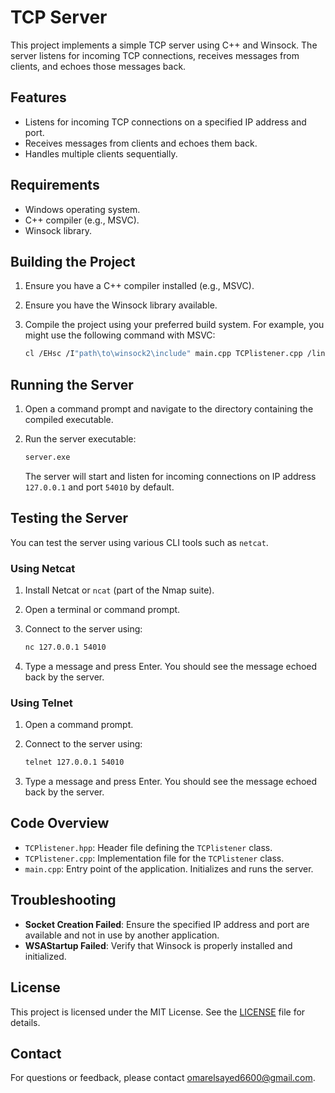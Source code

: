 # TCP Server

This project implements a simple TCP server using C++ and Winsock. The server listens for incoming TCP connections, receives messages from clients, and echoes those messages back.

## Features

- Listens for incoming TCP connections on a specified IP address and port.
- Receives messages from clients and echoes them back.
- Handles multiple clients sequentially.

## Requirements

- Windows operating system.
- C++ compiler (e.g., MSVC).
- Winsock library.

## Building the Project

1. Ensure you have a C++ compiler installed (e.g., MSVC).
2. Ensure you have the Winsock library available.
3. Compile the project using your preferred build system. For example, you might use the following command with MSVC:

   ```sh
   cl /EHsc /I"path\to\winsock2\include" main.cpp TCPlistener.cpp /link /LIBPATH:"path\to\winsock2\lib" ws2_32.lib
   ```

## Running the Server

1. Open a command prompt and navigate to the directory containing the compiled executable.
2. Run the server executable:

   ```sh
   server.exe
   ```

   The server will start and listen for incoming connections on IP address `127.0.0.1` and port `54010` by default.

## Testing the Server

You can test the server using various CLI tools such as `netcat`.

### Using Netcat

1. Install Netcat or `ncat` (part of the Nmap suite).
2. Open a terminal or command prompt.
3. Connect to the server using:

   ```sh
   nc 127.0.0.1 54010
   ```

4. Type a message and press Enter. You should see the message echoed back by the server.

### Using Telnet

1. Open a command prompt.
2. Connect to the server using:

   ```sh
   telnet 127.0.0.1 54010
   ```

3. Type a message and press Enter. You should see the message echoed back by the server.

## Code Overview

- `TCPlistener.hpp`: Header file defining the `TCPlistener` class.
- `TCPlistener.cpp`: Implementation file for the `TCPlistener` class.
- `main.cpp`: Entry point of the application. Initializes and runs the server.

## Troubleshooting

- **Socket Creation Failed**: Ensure the specified IP address and port are available and not in use by another application.
- **WSAStartup Failed**: Verify that Winsock is properly installed and initialized.

## License

This project is licensed under the MIT License. See the [LICENSE](LICENSE) file for details.

## Contact

For questions or feedback, please contact [omarelsayed6600@gmail.com](mailto:your.email@example.com).
